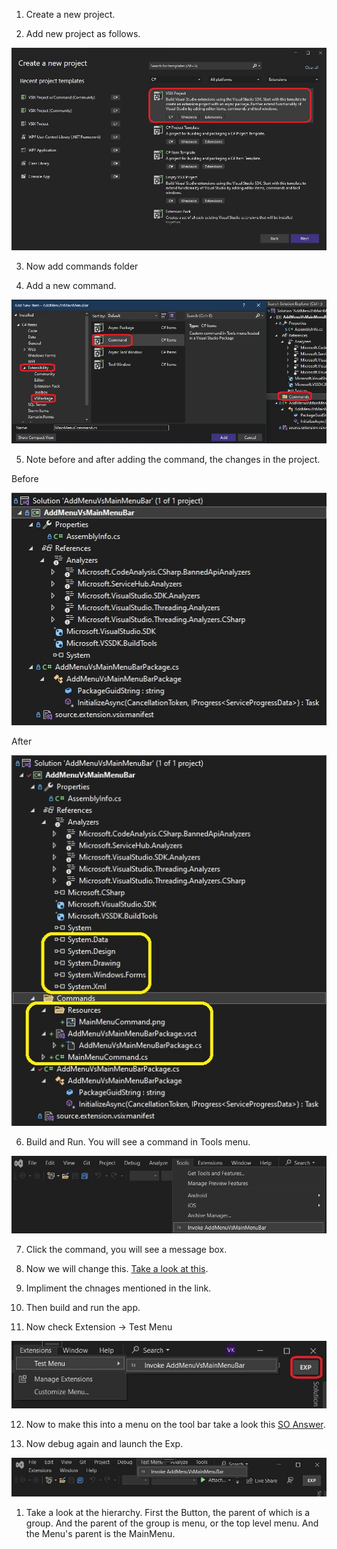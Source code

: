 
1.  Create a new project.

2.  Add new project as follows.

![Add new project](./images/50NewVSixProject50.jpg)

3. Now add commands folder 

4. Add a new command.

![Adding new command](./images/52NewCommand50.jpg) 

5. Note before and after adding the command, the changes in the project.

Before

![Before adding command](./images/51ProjectTemplateBefore50.jpg)

After

![After adding command](./images/53AfterAddingNewCommand50.jpg)

6. Build and Run. You will see a command in Tools menu.

![Tools Menu Command](./images/55NewMenuInToolsMenu50.jpg)

7. Click the command, you will see a message box. 

8. Now we will change this. [Take a look at this](https://learn.microsoft.com/en-us/visualstudio/extensibility/adding-a-menu-to-the-visual-studio-menu-bar?view=vs-2022). 

9. Impliment the chnages mentioned in the link.

10. Then build and run the app.

11. Now check Extension -> Test Menu

![Test Menu Extension](./images/56TestMenuInExpVs50.jpg)

12. Now to make this into a menu on the tool bar take a look this [SO Answer](https://stackoverflow.com/a/76146656/1977871). 

13. Now debug again and launch the Exp.

![Test Menu Extension](./images/57TestMenuInMenuBarVs50.jpg)

1.  Take a look at the hierarchy. First the Button, the parent of which is a group. And the parent of the group is menu, or the top level menu. And the Menu's parent is the MainMenu.  